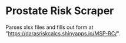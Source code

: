 # Prostate Risk Scraper


Parses xlsx files and fills out form at "https://darasriskcalcs.shinyapps.io/MSP-RC/". 